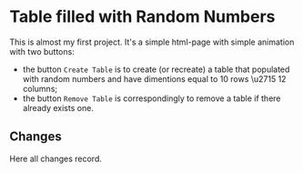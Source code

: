 # Table filled with Random Numbers

This is almost my first project. It's a simple html-page with simple animation with two buttons:
- the button `Create Table` is to create (or recreate) a table that populated with random numbers and have dimentions equal to 10 rows \u2715 12 columns;
- the button `Remove Table` is correspondingly to remove a table if there already exists one.

## Changes

Here all changes record.
